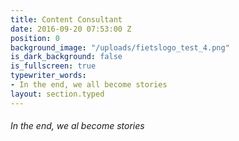 ```yaml
---
title: Content Consultant
date: 2016-09-20 07:53:00 Z
position: 0
background_image: "/uploads/fietslogo_test_4.png"
is_dark_background: false
is_fullscreen: true
typewriter_words:
- In the end, we all become stories
layout: section.typed
---
```


###### <span id="typed">In the end, we al become stories</span>